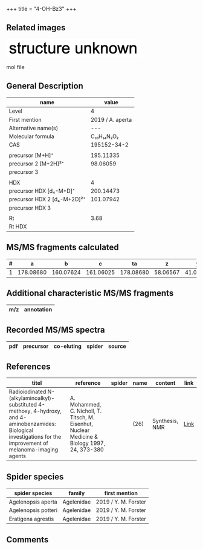 +++
title = "4-OH-Bz3"
+++

## Related images

![](/img/2.png)

mol file

## General Description

| name                        | value            |
|-----------------------------|------------------|
| Level                       | 4                |
| First mention               | 2019 / A. aperta |
| Alternative name(s)         | ---              |
| Molecular formula           | C₁₀H₁₄N₂O₂       |
| CAS                         | 195152-34-2      |
|                             |                  |
| precursor   [M+H]⁺          | 195.11335        |
| precursor 2 [M+2H]²⁺        | 98.06059         |
| precursor 3                 |                  |
|                             |                  |
| HDX                         | 4                |
| precursor HDX   [d₄-M+D]⁺   | 200.14473        |
| precursor HDX 2 [d₄-M+2D]²⁺ | 101.07942        |
| precursor HDX 3             |                  |
|                             |                  |
| Rt                          | 3.68             |
| Rt HDX                      |                  |

## MS/MS fragments calculated

| # | a         | b         | c         | ta        | z        | y        | tz       |
|---|-----------|-----------|-----------|-----------|----------|----------|----------|
| 1 | 178.08680 | 160.07624 | 161.06025 | 178.08680 | 58.06567 | 41.03912 | 75.09222 |

## Additional characteristic MS/MS fragments

| m/z       | annotation |
|-----------|------------|

## Recorded MS/MS spectra

| pdf | precursor | co-eluting  | spider    | source                       |
|-----|-----------|-------------|-----------|------------------------------|

## References

| titel                                                                                                                                                                | reference                                                                                     | spider | name | content        | link                                                  |
|----------------------------------------------------------------------------------------------------------------------------------------------------------------------|-----------------------------------------------------------------------------------------------|--------|------|----------------|-------------------------------------------------------|
| Radioiodinated N-(alkylaminoalkyl)-substituted 4-methoxy, 4-hydroxy, and 4-aminobenzamides: Biological investigations for the improvement of melanoma-imaging agents | A. Mohammed, C. Nicholl, T. Titsch, M. Eisenhut, Nuclear Medicine & Biology 1997, 24, 373-380 |        | (26) | Synthesis, NMR | [Link](https://doi.org/10.1016/S0969-8051(97)80002-9) |

## Spider species

| spider species      | family     | first mention        |
|---------------------|------------|----------------------|
| Agelenopsis aperta  | Agelenidae | 2019 / Y. M. Forster |
| Agelenopsis potteri | Agelenidae | 2019 / Y. M. Forster |
| Eratigena agrestis  | Agelenidae | 2019 / Y. M. Forster |

## Comments